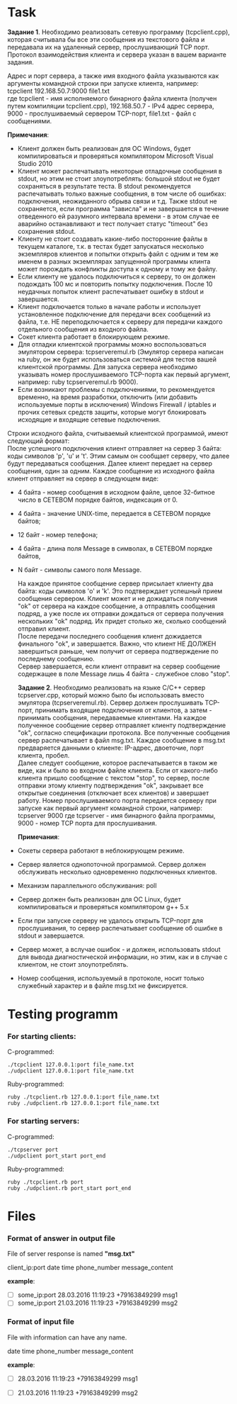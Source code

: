 # Task
   **Задание 1**. 
   Необходимо реализовать сетевую программу (tcpclient.cpp), которая считывала бы все эти сообщения из текстового файла и передавала их на удаленный сервер, прослушивающий TCP порт. Протокол взаимодействия клиента и сервера указан в вашем варианте задания.  
      
   Адрес и порт сервера, а также имя входного файла указываются как аргументы командной строки при запуске клиента, например:  
    tcpclient 192.168.50.7:9000 file1.txt  
    где tcpclient - имя исполняемого бинарного файла клиента (получен путем компиляции tcpclient.cpp), 192.168.50.7 - IPv4 адрес сервера, 9000 - прослушиваемый сервером TCP-порт, file1.txt - файл с сообщениями.  
      
   **Примечания**:  
- Клиент должен быть реализован для ОС Windows, будет компилироваться и проверяться компилятором Microsoft Visual Studio 2010  
- Клиент может распечатывать некоторые отладочные сообщения в stdout, но этим не стоит злоупотреблять: большой stdout не будет сохраняться в результате теста. В stdout рекомендуется распечатывать только важные сообщения, в том числе об ошибках: подключения, неожиданного обрыва связи и т.д. Также stdout не сохраняется, если программа "зависла" и не завершается в течение отведенного ей разумного интервала времени - в этом случае ее аварийно останавливают и тест получает статус "timeout" без сохранения stdout.  
- Клиенту не стоит создавать какие-либо посторонние файлы в текущем каталоге, т.к. в тестах будет запускаться несколько экземпляров клиентов и попытки открыть файл с одним и тем же именем в разных экземплярах запущенной программы клинта может порождать конфликты доступа к одному и тому же файлу.  
- Если клиенту не удалось подключиться к серверу, то он должен подождать 100 мс и повторить попытку подключения. После 10 неудачных попыток клиент распечатывает ошибку в stdout и завершается.  
- Клиент подключается только в начале работы и использует установленное подключение для передачи всех сообщений из файла, т.е. НЕ переподключается к серверу для передачи каждого отдельного сообщения из входного файла.  
- Сокет клиента работает в блокирующем режиме.  
- Для отладки клиентской программы можно воспользоваться эмулятором сервера: tcpserveremul.rb (Эмулятор сервера написан на ruby, он же будет использоваться системой для тестов вашей клиентской программы. Для запуска сервера необходимо указывать номер прослушиваемого TCP-порта как первый аргумент, например: ruby tcpserveremul.rb 9000).  
- Если возникают проблемы с подключениями, то рекомендуется временно, на время разработки, отключить (или добавить используемые порты в исключения) Windows Firewall / iptables и прочих сетевых средств защиты, которые могут блокировать исходящие и входящие сетевые подключения.  
      
Строки исходного файла, считываемый клиентской программой, имеют следующий формат:        
    После успешного подключения клиент отправляет на сервер 3 байта: коды символов 'p', 'u' и 't'. Этим самым он сообщает серверу, что далее будут передаваться сообщения. Далее клиент передает на сервер сообщения, один за одним. Каждое сообщение из исходного файла клиент отправляет на сервер в следующем виде:  
      
- 4 байта - номер сообщения в исходном файле, целое 32-битное число в СЕТЕВОМ порядке байтов, индексация от 0.  
- 4 байта - значение UNIX-time, передается в СЕТЕВОМ порядке байтов;  
- 12 байт - номер телефона;  
- 4 байта - длина поля Message в символах, в СЕТЕВОМ порядке байтов,  
- N байт - символы самого поля Message.   
      
	На каждое принятое сообщение сервер присылает клиенту два байта: коды символов 'o' и 'k'. Это подтверждает успешный прием сообщения сервером. Клиент может и не дожидаться получения "ok" от сервера на каждое сообщение, а отправлять сообщения подряд, а уже после их отправки дождаться от сервера получения нескольких "ok" подряд. Их придет столько же, сколько сообщений отправил клиент.  
		После передачи последнего сообщения клиент дожидается финального "ok", и завершается. Важно, что клиент НЕ ДОЛЖЕН завершиться раньше, чем получит от сервера подтверждение по последнему сообщению.  
	    Сервер завершается, если клиент отправит на сервер сообщение содержащее в поле Message лишь 4 байта - служебное слово "stop".  
      
    **Задание 2**.
    Необходимо реализовать на языке C/C++ сервер tcpserver.cpp, который можно было бы использовать вместо эмулятора (tcpserveremul.rb). Сервер должен прослушивать TCP-порт, принимать входящие подключения от клиентов, а затем - принимать сообщения, передаваемые клиентами. На каждое полученное сообщение сервер отправляет клиенту подтверждение "ok", согласно спецификации протокола. Все полученные сообщения сервер распечатывает в файл msg.txt. Каждое сообщение в msg.txt предваряется данными о клиенте: IP-адрес, двоеточие, порт клиента, пробел.  
    Далее следует сообщение, которое распечатывается в таком же виде, как и было во входном файле клиента. Если от какого-либо клиента пришло сообщение с текстом "stop", то сервер, после отправки этому клиенту подтверждения "ok", закрывает все открытые соединения (отключает всех клиентов) и завершает работу. Номер прослушиваемого порта передается серверу при запуске как первый аргумент командной строки, например: tcpserver 9000 где tcpserver - имя бинарного файла программы, 9000 - номер TCP порта для прослушивания.  
      
    **Примечания**:  
- Сокеты сервера работают в неблокирующем режиме.  
- Сервер является однопоточной программой. Сервер должен обслуживать несколько одновременно подключенных клиентов.  
- Механизм параллельного обслуживания: poll
- Сервер должен быть реализован для ОС Linux, будет компилироваться и проверяться компилятором g++ 5.x  
- Если при запуске серверу не удалось открыть TCP-порт для прослушивания, то сервер распечатывает сообщение об ошибке в stdout и завершается.  
- Сервер может, а вслучае ошибок - и должен, использовать stdout для вывода диагностической информации, но этим, как и в случае с клиентом, не стоит злоупотреблять.  
- Номер сообщения, используемый в протоколе, носит только служебный характер и в файле msg.txt не фиксируется.  

# Testing programm
###    For starting **clients**:

C-programmed:

    ./tcpclient 127.0.0.1:port file_name.txt
    ./udpclient 127.0.0.1:port file_name.txt

Ruby-programmed:

    ruby ./tcpclient.rb 127.0.0.1:port file_name.txt
    ruby ./udpclient.rb 127.0.0.1:port file_name.txt
    
###    For starting **servers**:

C-programmed:

    ./tcpserver port
    ./udpclient port_start port_end

Ruby-programmed:

    ruby ./tcpclient.rb port
    ruby ./udpclient.rb port_start port_end


# Files
###    Format of answer in output file
 File of server response is named **"msg.txt"**
 
client_ip:port date time phone_number message_content

 **example**: 
 
 - [ ] some_ip:port 28.03.2016 11:19:23 +79163849299 msg1 
 - [ ] some_ip:port 21.03.2016 11:19:23 +79163849299 msg2

### Format of input file
File with information can have any name.

date time phone_number message_content

 **example**: 

 - [ ] 28.03.2016 11:19:23 +79163849299 msg1 
 - [ ] 21.03.2016 11:19:23 +79163849299 msg2
               

